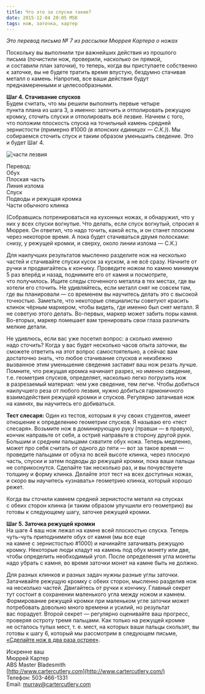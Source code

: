 ```yaml
---
title: Что это за спуски такие?
date: 2015-12-04 20:05 MSK
tags: нож, заточка, картер 
---
```


*Это перевод письма № 7 из рассылки Мюррея Картера о ножах* 

Поскольку вы выполнили три важнейших действия из прошлого письма (почистили нож, проверили, насколько он прямой, и составили план заточки), то теперь, когда вы приступаете собственно к заточке, вы не будете тратить время впустую, бездумно стачивая металл о камень. Напротив, все ваши действия будут преднамеренными и целесообразными.

**Шаг 4. Стачивание спусков**<br>
Будем считать, что мы решили выполнить первые четыре пункта плана из шага 3, а именно: заточить и отполировать режущую кромку, сточить спуски и отполировать всё лезвие. Начнем с того, что положим плоскость спуска на точильный камень средней зернистости (примерно #1000 *(в японских единицах — С.К.)*). Мы собираемся сточить спуск и таким образом уменьшить сведение. Это и будет Шаг 4. 

![части лезвия](PartsofBlade.jpg)

Перевод:<br>
Обух<br>
Плоская часть<br>
Линия излома<br>
Спуск<br>
Подводы и режущая кромка<br>
Части обычного клинка

(Собравшись потренироваться на кухонных ножах, я обнаружил, что у них у всех спуски вогнутые. Что делать, если спуск вогнутый, спросил я Мюррея. Он ответил, что надо точить, какой есть, и он станет плоским через некоторое время. А пока будет стачиваться двумя полосками: снизу, у режущей кромки, и сверху, около линии излома — С.К.)

Для наилучших результатов мысленно разделите нож на несколько частей и стачивайте спуски кусок за куском, а не всё сразу. Начните от ручки и продвигайтесь к кончику. Проведите ножом по камню минимум 5 раз вперёд и назад, поднимите его от камня и посмотрите, что получилось. Ищите следы сточенного металла в тех местах, где вы хотели его сточить. Не удивляйтесь, если металл снят не совсем там, где вы планировали — со временем вы научитесь делать это с высокой точностью. Заметьте, что некоторые специалисты советуют красить клинок чёрным маркером, чтобы видеть, где именно был снят металл. Я не советую этого делать. Во-первых, маркер может забить поры камня. Во-вторых, маркер помешает вам тренировать свои глаза различать мелкие детали.  

Не удивлюсь, если вас уже посетил вопрос: а сколько именно надо сточить? Когда у вас будет несколько часов опыта заточки, вы сможете ответить на этот вопрос самостоятельно, а сейчас вам достаточно знать, что любое стачивание спусков и неизбежно вызванное этим уменьшение сведения заставит ваш нож резать лучше. Помните, что режущая кромка начинает разрез, но именно сведение, т.е. геометрия спусков, определяет, насколько легко погрузить нож в разрезаемый материал: чем уже сведение, тем легче. Чтобы добиться наилучшего реза от любого лезвия, нужно добиться гармоничного взаимодействия режущей кромки и спусков. Регулярно затачивая нож на камнях, вы научитесь его добиваться.

**Тест слесаря:**
Один из тестов, которым я учу своих студентов, имеет отношение к определению геометрии спусков. Я называю его «тест слесаря». Возьмите нож в доминирующую руку (правши — в правую), кончик направьте от себя, а остриё направьте в сторону другой руки. Большим и средним пальцами схватите обух ножа. Теперь медленно, может про себя считать от одного до пяти — вот за такое время — проведите пальцами от обуха по всей высоте клинка, через плоскую часть, спуски и затем подводы до режущей кромки, пока ваши пальцы не соприкоснутся. Сделайте так несколько раз, и вы почувствуете толщину и форму клинка. Делайте этот тест на всех доступных ножах, и скоро вы научитесь «узнавать» геометрию клинка, который хорошо режет.

Когда вы сточили камнем средней зернистости металл на спусках с обеих сторон клинка (и таким образом улучшили его геометрию) вы готовы к следующему шагу, заточке режущей кромки.

**Шаг 5. Заточка режущей кромки**<br>
На шаге 4 ваш нож лежал на камне всей плоскостью спуска. Теперь чуть-чуть приподнимите обух от камня (мы все еще на камне с зернистостью #1000) и начинайте затачивать режущую кромку. Некоторые люди кладут на камень под обух монету или две, чтобы определить необходимый угол. После определения угла монеты надо убрать с камня, во время заточки монет на камне быть не должно. 

Для разных клинков и разных задач нужны разные углы заточки. Затачивайте режущую кромку с обеих сторон, мысленно разделив нож на несколько частей. Двигайтесь от ручки к кончику. Главный секрет тут состоит в сохранении маленького угла между ножом и камнем. Формирование режущей кромки при маленьком угле заточки может потребовать довольно много времени и усилий, но результат вас порадует. Второй секрет — регулярно оценивайте ваш прогресс, проверяя остроту тремя пальцами. Как только на режущей кромке не осталось тупых мест, т. е. мест, на которых ваши пальцы скользят, вы готовы к шагу 6, который мы рассмотрим в следующем письме, [«Сделайте нож в два раза острее»](/2015-12-06-carter-o-nozhah-8/).

Искренне ваш<br> 
Мюррей Картер<br>
ABS Master Bladesmith<br> 
[http://www.cartercutlery.com](http://www.cartercutlery.com/)<br> 
Телефон: 503-466-1331<br> 
Email: murray@cartercutlery.com	


